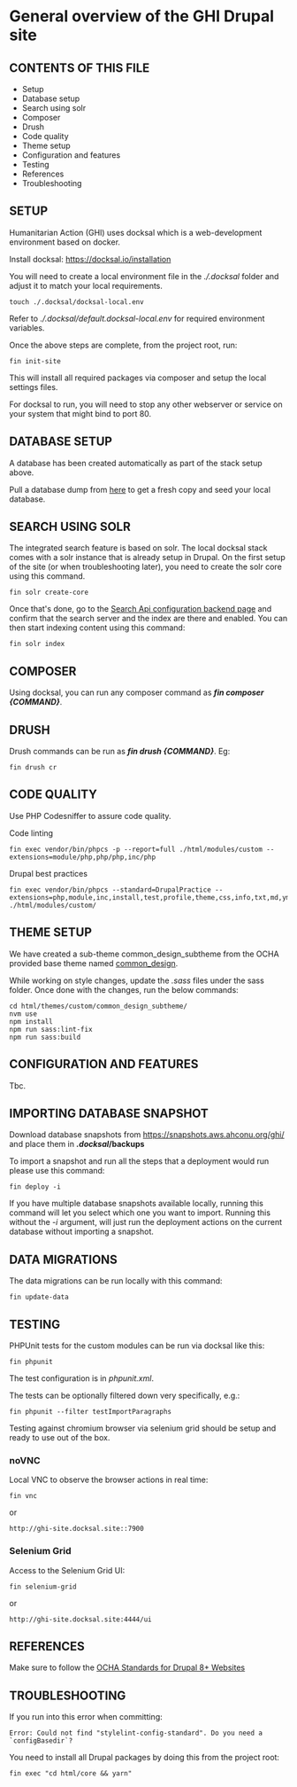 # General overview of the GHI Drupal site

## CONTENTS OF THIS FILE

 * Setup
 * Database setup
 * Search using solr
 * Composer
 * Drush
 * Code quality
 * Theme setup
 * Configuration and features
 * Testing
 * References
 * Troubleshooting


## SETUP

Humanitarian Action (GHI) uses docksal which is a web-development environment
based on docker.

Install docksal: https://docksal.io/installation

You will need to create a local environment file in the _./.docksal_ folder and
adjust it to match your local requirements.

    touch ./.docksal/docksal-local.env

Refer to _./.docksal/default.docksal-local.env_ for required environment
variables.

Once the above steps are complete, from the project root, run:

    fin init-site

This will install all required packages via composer and setup the local
settings files.

For docksal to run, you will need to stop any other webserver or service on
your system that might bind to port 80.


## DATABASE SETUP

A database has been created automatically as part of the stack setup above.

Pull a database dump from [here](https://snapshots.aws.ahconu.org/ghi) to get a
fresh copy and seed your local database.


## SEARCH USING SOLR

The integrated search feature is based on solr. The local docksal stack comes
with a solr instance that is already setup in Drupal. On the first setup of the
site (or when troubleshooting later), you need to create the solr core using
this command.

    fin solr create-core

Once that's done, go to the [Search Api configuration backend page](http://ghi-site.docksal.site/admin/config/search/search-api) and confirm that
the search server and the index are there and enabled. You can then start
indexing content using this command:

    fin solr index


## COMPOSER

Using docksal, you can run any composer command as **_fin composer {COMMAND}_**.


## DRUSH

Drush commands can be run as **_fin drush {COMMAND}_**. Eg:

    fin drush cr


## CODE QUALITY

Use PHP Codesniffer to assure code quality.

Code linting

    fin exec vendor/bin/phpcs -p --report=full ./html/modules/custom --extensions=module/php,php/php,inc/php

Drupal best practices

    fin exec vendor/bin/phpcs --standard=DrupalPractice --extensions=php,module,inc,install,test,profile,theme,css,info,txt,md,yml ./html/modules/custom/


## THEME SETUP

We have created a sub-theme common_design_subtheme from the OCHA provided base
theme named [common_design](https://github.com/UN-OCHA/common_design).

While working on style changes, update the _.sass_ files under the sass folder.
Once done with the changes, run the below commands:

    cd html/themes/custom/common_design_subtheme/
    nvm use
    npm install
    npm run sass:lint-fix
    npm run sass:build



## CONFIGURATION AND FEATURES

Tbc.


## IMPORTING DATABASE SNAPSHOT

Download database snapshots from https://snapshots.aws.ahconu.org/ghi/ and
place them in **_.docksal_/backups**

To import a snapshot and run all the steps that a deployment would run please
use this command:

    fin deploy -i

If you have multiple database snapshots available locally, running this command
will let you select which one you want to import.
Running this without the _-i_ argument, will just run the deployment actions on
the current database without importing a snapshot.


## DATA MIGRATIONS

The data migrations can be run locally with this command:

    fin update-data


## TESTING

PHPUnit tests for the custom modules can be run via docksal like this:

    fin phpunit

The test configuration is in _phpunit.xml_.

The tests can be optionally filtered down very specifically, e.g.:

    fin phpunit --filter testImportParagraphs

Testing against chromium browser via selenium grid should be setup and ready to use out of the box.

### noVNC

Local VNC to observe the browser actions in real time:

    fin vnc

or

    http://ghi-site.docksal.site::7900

### Selenium Grid

Access to the Selenium Grid UI:

    fin selenium-grid

or

    http://ghi-site.docksal.site:4444/ui



REFERENCES
----------

Make sure to follow the [OCHA Standards for Drupal 8+ Websites](https://docs.google.com/document/d/1JMTLyx1dgVMe5Xo85Zn125TX0632y4mDlnUIGqVeAF8/edit#heading=h.yjlosjy2hedn)


TROUBLESHOOTING
---------------

If you run into this error when committing:

    Error: Could not find "stylelint-config-standard". Do you need a `configBasedir`?

You need to install all Drupal packages by doing this from the project root:

    fin exec "cd html/core && yarn"